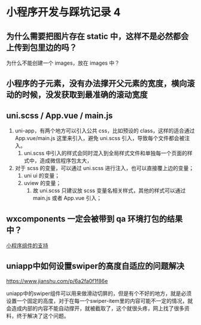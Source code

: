 # 小程序开发与踩坑记录 4

## 为什么需要把图片存在 static 中，这样不是必然都会上传到包里边的吗？

为什么不能创建一个 images，放在 images 中？

## 小程序的子元素，没有办法撑开父元素的宽度，横向滚动的时候，没发获取到最准确的滚动宽度

## uni.scss / App.vue / main.js

1. uni-app，有两个地方可以引入公共 css，比如预设的 class，这样的适合通过 App.vue/main.js 这里来引入，避免 uni.scss 引入，导致每个文件都会被注入。
   1. uni.scss 中引入的样式会同时混入到全局样式文件和单独每一个页面的样式中，造成微信程序包太大，
2. 对于 scss 的变量，可以通过 uni.scss 进行注入，也可以直接覆上边的变量；
   1. uni ui 的变量；
   2. uview 的变量；
      1. 故 uni.scss 只建议放 scss 变量名相关样式，其他的样式可以通过 main.js 或者 App.vue 引入；

## wxcomponents 一定会被带到 qa 环境打包的结果中？

[小程序组件的支持](https://uniapp.dcloud.io/frame?id=%E5%B0%8F%E7%A8%8B%E5%BA%8F%E7%BB%84%E4%BB%B6%E6%94%AF%E6%8C%81)

## uniapp中如何设置swiper的高度自适应的问题解决

https://www.jianshu.com/p/6a2fa0f1f86e


uniapp中的swiper组件可以用来做滑动切屏的，但是有个不好的地方，就是必须设置一个固定的高度，对于在每一个swiper-item里的内容可能不一定的情况，就会造成内部的内容不能自动撑开，就被截取了，这个就很头疼，网上找了很多资料，终于解决了这个问题。


